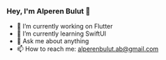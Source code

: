 ### Hey, I'm Alperen Bulut 👋

- 🔭 I’m currently working on Flutter
- 🌱 I’m currently learning SwiftUI
- 💬 Ask me about anything
- 📫 How to reach me: alperenbulut.ab@gmail.com


